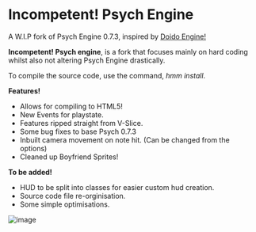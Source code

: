 # **Incompetent! Psych Engine**

A W.I.P fork of Psych Engine 0.7.3, inspired by [Doido Engine!](https://github.com/DoidoTeam/FNF-Doido-Engine)

**Incompetent! Psych engine**, is a fork that focuses mainly on hard coding whilst also not altering Psych Engine drastically.

To compile the source code, use the command, *hmm install*.

**Features!**

- Allows for compiling to HTML5!
- New Events for playstate.
- Features ripped straight from V-Slice.
- Some bug fixes to base Psych 0.7.3
- Inbuilt camera movement on note hit. (Can be changed from the options)
- Cleaned up Boyfriend Sprites!
  
**To be added!**

- HUD to be split into classes for easier custom hud creation.
- Source code file re-orginisation.
- Some simple optimisations.

![image](https://github.com/user-attachments/assets/f5c50563-6368-4746-8a68-74eebdbbb8a0)
